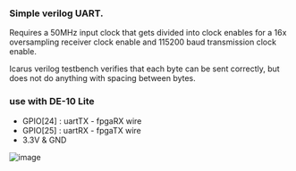 ### Simple verilog UART.

Requires a 50MHz input clock that gets divided into 
clock enables for a 16x oversampling receiver
clock enable and 115200 baud transmission clock enable.

Icarus verilog testbench verifies that each byte can be sent correctly, but
does not do anything with spacing between bytes.

### use with DE-10 Lite

* GPIO[24] : uartTX - fpgaRX wire
* GPIO[25] : uartRX - fpgaTX wire
* 3.3V & GND

![image](https://user-images.githubusercontent.com/6558862/32832009-7a0940a0-ca3d-11e7-9485-fc3430176367.png)
